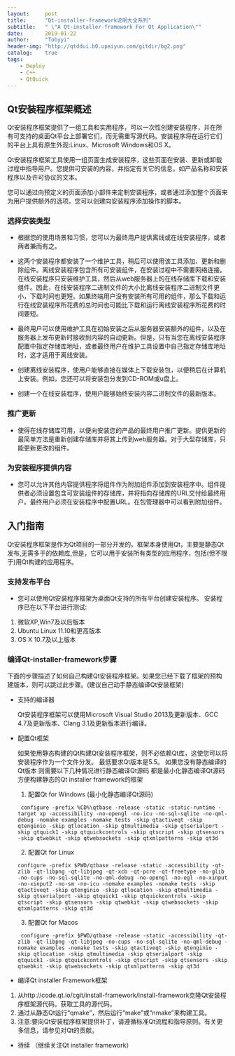 ```yaml
---
layout:     post
title:      "Qt-installer-framework说明大全系列"
subtitle:   " \"A Qt-installer-framework For Qt Application\""
date:       2019-01-22
author:     "Tobyyi"
header-img: "http://qtddui.b0.upaiyun.com/gitdir/bg2.png"
catalog:    true
tags:
    - Deploy
    - C++
    - QtQuick
---
```


## Qt安装程序框架概述

 Qt安装程序框架提供了一组工具和实用程序，可以一次性创建安装程序，并在所有可支持的桌面Qt平台上部署它们，而无需重写源代码。安装程序将在运行它们的平台上具有原生外观:Linux、Microsoft Windows和OS X。

Qt安装程序框架工具使用一组页面生成安装程序，这些页面在安装、更新或卸载过程中指导用户。您提供可安装的内容，并指定有关它的信息，如产品名称和安装程序以及许可协议的文本。

您可以通过向预定义的页面添加小部件来定制安装程序，或者通过添加整个页面来为用户提供额外的选项。您可以创建向安装程序添加操作的脚本。

###  选择安装类型

* 根据您的使用场景和习惯，您可以为最终用户提供离线或在线安装程序，或者两者兼而有之。

* 这两个安装程序都安装了一个维护工具，稍后可以使用该工具添加、更新和删除组件。离线安装程序包含所有可安装组件，在安装过程中不需要网络连接。在线安装程序只安装维护工具，然后从web服务器上的在线存储库下载和安装组件。因此，在线安装程序二进制文件的大小比离线安装程序二进制文件更小，下载时间也更短。如果终端用户没有安装所有可用的组件，那么下载和运行在线安装程序所花费的总时间也可能比下载和运行离线安装程序所花费的时间要短。

* 最终用户可以使用维护工具在初始安装之后从服务器安装额外的组件，以及在服务器上发布更新时接收到内容的自动更新。但是，只有当您在离线安装程序配置中指定存储库地址，或者最终用户在维护工具设置中自己指定存储库地址时，这才适用于离线安装。

* 创建离线安装程序，使用户能够直接在媒体上下载安装包，以便稍后在计算机上安装。例如，您还可以将安装包分发到CD-ROM或u盘上。

* 创建一个在线安装程序，使用户能够始终安装内容二进制文件的最新版本。


### 推广更新

* 使得在线存储库可用，以便向安装您的产品的最终用户推广更新。提供更新的最简单方法是重新创建存储库并将其上传到web服务器。对于大型存储库，只能更新更改的组件。


### 为安装程序提供内容

* 您可以允许其他内容提供程序将组件作为附加组件添加到安装程序中。组件提供者必须设置包含可安装组件的存储库，并将指向存储库的URL交付给最终用户。最终用户必须在安装程序中配置URL。在包管理器中可以看到附加组件。


## 入门指南

 Qt安装程序框架是作为Qt项目的一部分开发的。框架本身使用Qt，主要是静态Qt发布,无需多于的依赖库,但是，它可以用于安装所有类型的应用程序，包括(但不限于)用Qt构建的应用程序。


### 支持发布平台

* 您可以使用Qt安装程序框架为桌面Qt支持的所有平台创建安装程序。
安装程序已在以下平台进行测试:
1. 微软XP,Win7及以后版本
2. Ubuntu Linux 11.10和更高版本
3. OS X 10.7及以上版本


### 编译Qt-installer-framework步骤

 下面的步骤描述了如何自己构建Qt安装程序框架。如果您已经下载了框架的预构建版本，则可以跳过此步骤。(建议自己动手静态编译Qt安装框架)

* 支持的编译器
  
   Qt安装程序框架可以使用Microsoft Visual Studio 2013及更新版本、GCC 4.7及更新版本、Clang 3.1及更新版本进行编译。

* 配置Qt框架
  
  如果使用静态构建的Qt构建Qt安装程序框架，则不必依赖Qt库，这使您可以将安装程序作为一个文件分发。
  最低要求Qt版本是5.5。
  如果您没有静态编译的Qt版本 则需要以下几种情况进行静态编译Qt源码
  都是最小化静态编译Qt源码 方便构建静态的Qt installer framework的框架

  1. 配置Qt for Windows (最小化静态编译Qt源码)
   ```
    configure -prefix %CD%\qtbase -release -static -static-runtime -target xp -accessibility -no-opengl -no-icu -no-sql-sqlite -no-qml-debug -nomake examples -nomake tests -skip qtactiveqt -skip qtenginio -skip qtlocation -skip qtmultimedia -skip qtserialport -skip qtquick1 -skip qtquickcontrols -skip qtscript -skip qtsensors -skip qtwebkit -skip qtwebsockets -skip qtxmlpatterns -skip qt3d

   ```
  2. 配置Qt for Linux 
   ```
   configure -prefix $PWD/qtbase -release -static -accessibility -qt-zlib -qt-libpng -qt-libjpeg -qt-xcb -qt-pcre -qt-freetype -no-glib -no-cups -no-sql-sqlite -no-qml-debug -no-opengl -no-egl -no-xinput -no-xinput2 -no-sm -no-icu -nomake examples -nomake tests -skip qtactiveqt -skip qtenginio -skip qtlocation -skip qtmultimedia -skip qtserialport -skip qtquick1 -skip qtquickcontrols -skip qtscript -skip qtsensors -skip qtwebkit -skip qtwebsockets -skip qtxmlpatterns -skip qt3d
 
   ```
  3. 配置Qt for Macos
   ```
    configure -prefix $PWD/qtbase -release -static -accessibility -qt-zlib -qt-libpng -qt-libjpeg -no-cups -no-sql-sqlite -no-qml-debug -nomake examples -nomake tests -skip qtactiveqt -skip qtenginio -skip qtlocation -skip qtmultimedia -skip qtserialport -skip qtquick1 -skip qtquickcontrols -skip qtscript -skip qtsensors -skip qtwebkit -skip qtwebsockets -skip qtxmlpatterns -skip qt3d
 
   ```

* 编译Qt installer Framework框架

 1.  从http://code.qt.io/cgit/install-framework/install-framework克隆Qt安装程序框架源代码。获取工具的源代码。
 2. 通过从静态Qt运行“qmake”，然后运行“make”或“nmake”来构建工具。
 3. 注意:要向Qt安装程序框架提供补丁，请遵循标准Qt流程和指导原则。有关更多信息，请参见对Qt的贡献。

* 待续 （继续关注Qt installer framework）